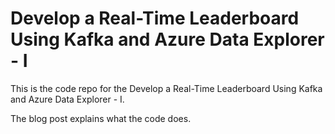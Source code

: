 # Develop a Real-Time Leaderboard Using Kafka and Azure Data Explorer - I

This is the code repo for the Develop a Real-Time Leaderboard Using Kafka and Azure Data Explorer - I.

The blog post explains what the code does.
